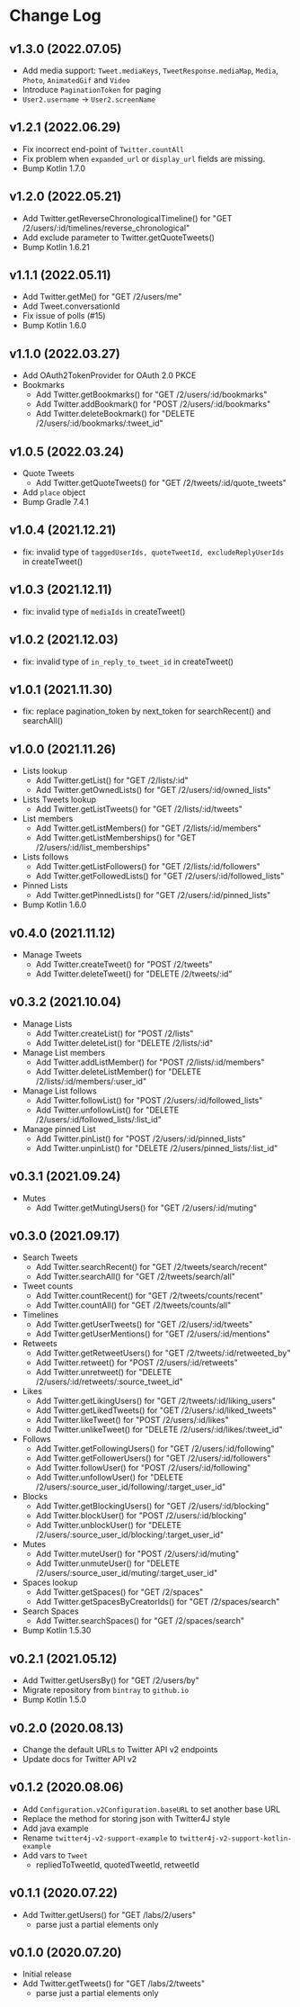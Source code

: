 Change Log
==========

v1.3.0 (2022.07.05)
-------------------
- Add media support: `Tweet.mediaKeys`, `TweetResponse.mediaMap`, `Media`, `Photo`, `AnimatedGif` and `Video`
- Introduce `PaginationToken` for paging
- `User2.username` -> `User2.screenName`

v1.2.1 (2022.06.29)
-------------------
- Fix incorrect end-point of `Twitter.countAll`
- Fix problem when `expanded_url` or `display_url` fields are missing.
- Bump Kotlin 1.7.0

v1.2.0 (2022.05.21)
-------------------
- Add Twitter.getReverseChronologicalTimeline() for "GET /2/users/:id/timelines/reverse_chronological"
- Add exclude parameter to Twitter.getQuoteTweets()
- Bump Kotlin 1.6.21

v1.1.1 (2022.05.11)
-------------------
- Add Twitter.getMe() for "GET /2/users/me"
- Add Tweet.conversationId
- Fix issue of polls (#15)
- Bump Kotlin 1.6.0

v1.1.0 (2022.03.27)
-------------------
- Add OAuth2TokenProvider for OAuth 2.0 PKCE
- Bookmarks
  - Add Twitter.getBookmarks() for "GET /2/users/:id/bookmarks"
  - Add Twitter.addBookmark() for "POST /2/users/:id/bookmarks"
  - Add Twitter.deleteBookmark() for "DELETE /2/users/:id/bookmarks/:tweet_id"

v1.0.5 (2022.03.24)
-------------------
- Quote Tweets
  - Add Twitter.getQuoteTweets() for "GET /2/tweets/:id/quote_tweets"
- Add `place` object
- Bump Gradle 7.4.1

v1.0.4 (2021.12.21)
-------------------
- fix: invalid type of `taggedUserIds, quoteTweetId, excludeReplyUserIds` in createTweet()

v1.0.3 (2021.12.11)
-------------------
- fix: invalid type of `mediaIds` in createTweet()

v1.0.2 (2021.12.03)
-------------------
- fix: invalid type of `in_reply_to_tweet_id` in createTweet()

v1.0.1 (2021.11.30)
-------------------
- fix: replace pagination_token by next_token for searchRecent() and searchAll()

v1.0.0 (2021.11.26)
-------------------
- Lists lookup
  - Add Twitter.getList() for "GET /2/lists/:id"
  - Add Twitter.getOwnedLists() for "GET /2/users/:id/owned_lists"
- Lists Tweets lookup
  - Add Twitter.getListTweets() for "GET /2/lists/:id/tweets"
- List members
  - Add Twitter.getListMembers() for "GET /2/lists/:id/members"
  - Add Twitter.getListMemberships() for "GET /2/users/:id/list_memberships"
- Lists follows
  - Add Twitter.getListFollowers() for "GET /2/lists/:id/followers"
  - Add Twitter.getFollowedLists() for "GET /2/users/:id/followed_lists"
- Pinned Lists
  - Add Twitter.getPinnedLists() for "GET /2/users/:id/pinned_lists"
- Bump Kotlin 1.6.0

v0.4.0 (2021.11.12)
-------------------
- Manage Tweets
  - Add Twitter.createTweet() for "POST /2/tweets"
  - Add Twitter.deleteTweet() for "DELETE /2/tweets/:id"

v0.3.2 (2021.10.04)
-------------------
- Manage Lists
  - Add Twitter.createList() for "POST /2/lists"
  - Add Twitter.deleteList() for "DELETE /2/lists/:id"
- Manage List members
  - Add Twitter.addListMember() for "POST /2/lists/:id/members"
  - Add Twitter.deleteListMember() for "DELETE /2/lists/:id/members/:user_id"
- Manage List follows
  - Add Twitter.followList() for "POST /2/users/:id/followed_lists"
  - Add Twitter.unfollowList() for "DELETE /2/users/:id/followed_lists/:list_id"
- Manage pinned List
  - Add Twitter.pinList() for "POST /2/users/:id/pinned_lists"
  - Add Twitter.unpinList() for "DELETE /2/users/pinned_lists/:list_id"

v0.3.1 (2021.09.24)
-------------------
- Mutes
  - Add Twitter.getMutingUsers() for "GET /2/users/:id/muting"

v0.3.0 (2021.09.17)
-------------------
- Search Tweets
  - Add Twitter.searchRecent() for "GET /2/tweets/search/recent"
  - Add Twitter.searchAll() for "GET /2/tweets/search/all"
- Tweet counts
  - Add Twitter.countRecent() for "GET /2/tweets/counts/recent"
  - Add Twitter.countAll() for "GET /2/tweets/counts/all"
- Timelines
  - Add Twitter.getUserTweets() for "GET /2/users/:id/tweets"
  - Add Twitter.getUserMentions() for "GET /2/users/:id/mentions"
- Retweets
  - Add Twitter.getRetweetUsers() for "GET /2/tweets/:id/retweeted_by"
  - Add Twitter.retweet() for "POST /2/users/:id/retweets"
  - Add Twitter.unretweet() for "DELETE /2/users/:id/retweets/:source_tweet_id"
- Likes
  - Add Twitter.getLikingUsers() for "GET /2/tweets/:id/liking_users"
  - Add Twitter.getLikedTweets() for "GET /2/users/:id/liked_tweets"
  - Add Twitter.likeTweet() for "POST /2/users/:id/likes"
  - Add Twitter.unlikeTweet() for "DELETE /2/users/:id/likes/:tweet_id"
- Follows
  - Add Twitter.getFollowingUsers() for "GET /2/users/:id/following"
  - Add Twitter.getFollowerUsers() for "GET /2/users/:id/followers"
  - Add Twitter.followUser() for "POST /2/users/:id/following"
  - Add Twitter.unfollowUser() for "DELETE /2/users/:source_user_id/following/:target_user_id"
- Blocks
  - Add Twitter.getBlockingUsers() for "GET /2/users/:id/blocking"
  - Add Twitter.blockUser() for "POST /2/users/:id/blocking"
  - Add Twitter.unblockUser() for "DELETE /2/users/:source_user_id/blocking/:target_user_id"
- Mutes
  - Add Twitter.muteUser() for "POST /2/users/:id/muting"
  - Add Twitter.unmuteUser() for "DELETE /2/users/:source_user_id/muting/:target_user_id"
- Spaces lookup
  - Add Twitter.getSpaces() for "GET /2/spaces"
  - Add Twitter.getSpacesByCreatorIds() for "GET /2/spaces/search"
- Search Spaces
  - Add Twitter.searchSpaces() for "GET /2/spaces/search"
- Bump Kotlin 1.5.30

v0.2.1 (2021.05.12)
-------------------
- Add Twitter.getUsersBy() for "GET /2/users/by"
- Migrate repository from `bintray` to `github.io`
- Bump Kotlin 1.5.0

v0.2.0 (2020.08.13)
-------------------
- Change the default URLs to Twitter API v2 endpoints
- Update docs for Twitter API v2

v0.1.2 (2020.08.06)
-------------------
- Add `Configuration.v2Configuration.baseURL` to set another base URL
- Replace the method for storing json with Twitter4J style
- Add java example
- Rename `twitter4j-v2-support-example` to `twitter4j-v2-support-kotlin-example`
- Add vars to `Tweet`
  - repliedToTweetId, quotedTweetId, retweetId

v0.1.1 (2020.07.22)
-------------------
- Add Twitter.getUsers() for "GET /labs/2/users"
  - parse just a partial elements only

v0.1.0 (2020.07.20)
-------------------
- Initial release
- Add Twitter.getTweets() for "GET /labs/2/tweets"
  - parse just a partial elements only
